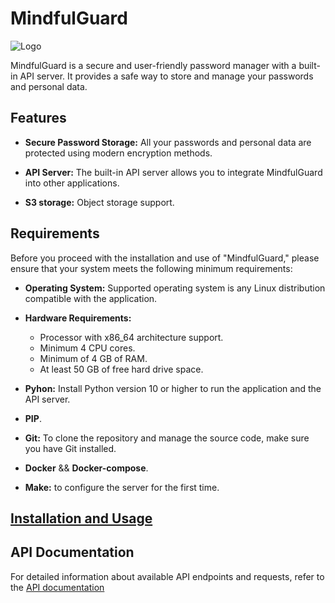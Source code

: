 # MindfulGuard

![Logo]()

MindfulGuard is a secure and user-friendly password manager with a built-in API server. It provides a safe way to store and manage your passwords and personal data.

## Features

- **Secure Password Storage:** All your passwords and personal data are protected using modern encryption methods.

- **API Server:** The built-in API server allows you to integrate MindfulGuard into other applications.

- **S3 storage:** Оbject storage support.

## Requirements

Before you proceed with the installation and use of "MindfulGuard," please ensure that your system meets the following minimum requirements:

- **Operating System:** Supported operating system is any Linux distribution compatible with the application.

- **Hardware Requirements:**
  - Processor with x86_64 architecture support.
  - Minimum 4 CPU cores.
  - Minimum of 4 GB of RAM.
  - At least 50 GB of free hard drive space.

- **Pyhon:** Install Python version 10 or higher to run the application and the API server.
- **PIP**.
- **Git:** To clone the repository and manage the source code, make sure you have Git installed.
- **Docker** && **Docker-compose**.
- **Make:** to configure the server for the first time.

## [Installation and Usage](https://github.com/MindfulGuard/server/tree/main/build)

## API Documentation

For detailed information about available API endpoints and requests, refer to the [API documentation](https://github.com/MindfulGuard/server/tree/main/mindfulguard/api)
